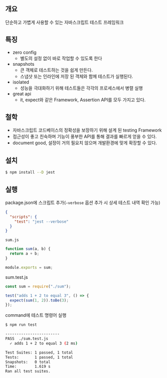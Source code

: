 ﻿## 개요

단순하고 가볍게 사용할 수 있는 자바스크립트 테스트 프레임워크

## 특징

- zero config
  - 별도의 설정 없이 바로 작업할 수 있도록 한다
- snapshots
  - 큰 객체로 테스트하는 것을 쉽게 만든다.
  - 스냅샷 또는 인라인에 저장 된 객체와 함께 테스트가 실행된다.
- isolated
  - 성능을 극대화하기 위해 테스트들은 각각의 프로세스에서 병렬 실행
- great api
  - it, expect와 같은 Framework, Assertion API를 모두 가지고 있다.

## 철학

- 자바스크립트 코드베이스의 정확성을 보장하기 위해 설계 된 testing Framework
- 접근성이 좋고 친숙하며 기능이 풍부한 API를 통해 결과를 빠르게 얻을 수 있다.
- document good, 설정이 거의 필요치 않으며 개발환경에 맞게 확장할 수 있다.

## 설치

```bash
$ npm install --D jest
```

## 실행

package.json에 스크립트 추가(`—verbose` 옵션 추가 시 상세 테스트 내역 확인 가능)

```json
{
  "scripts": {
    "test": "jest --verbose"
  }
}
```

`sum.js`

```jsx
function sum(a, b) {
  return a + b;
}

module.exports = sum;
```

sum.test.js

```jsx
const sum = require("./sum");

test("adds 1 + 2 to equal 3", () => {
  expect(sum(1, 2)).toBe(3);
});
```

command에 테스트 명령어 실행

```bash
$ npm run test

------------------------
PASS  ./sum.test.js
  ✓ adds 1 + 2 to equal 3 (2 ms)

Test Suites: 1 passed, 1 total
Tests:       1 passed, 1 total
Snapshots:   0 total
Time:        1.619 s
Ran all test suites.
```

